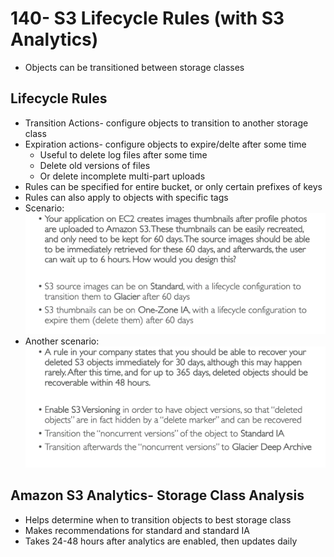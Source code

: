 # 140- S3 Lifecycle Rules (with S3 Analytics)
 - Objects can be transitioned between storage classes
## Lifecycle Rules
- Transition Actions- configure objects to transition to another storage class
- Expiration actions- configure objects to expire/delte after some time
	- Useful to delete log files after some time
	- Delete old versions of files
	- Or delete incomplete multi-part uploads
- Rules can be specified for entire bucket, or only certain prefixes of keys
- Rules can also apply to objects with specific tags
- Scenario: ![](attachments/Pasted%20image%2020240714125623.png)
- Another scenario: ![](attachments/Pasted%20image%2020240714125733.png)

## Amazon S3 Analytics- Storage Class Analysis
- Helps determine when to transition objects to best storage class
- Makes recommendations for standard and standard IA
- Takes 24-48 hours after analytics are enabled, then updates daily